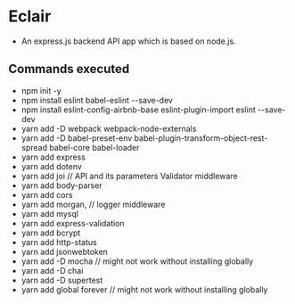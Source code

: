 # Eclair
- An express.js backend API app which is based on node.js.

## Commands executed
- npm init -y
- npm install eslint babel-eslint --save-dev
- npm install eslint-config-airbnb-base eslint-plugin-import eslint --save-dev
- yarn add -D webpack webpack-node-externals
- yarn add -D babel-preset-env babel-plugin-transform-object-rest-spread babel-core babel-loader
- yarn add express
- yarn add dotenv
- yarn add joi // API and its parameters Validator middleware
- yarn add body-parser
- yarn add cors
- yarn add morgan, // logger middleware
- yarn add mysql
- yarn add express-validation
- yarn add bcrypt
- yarn add http-status
- yarn add jsonwebtoken
- yarn add -D mocha // might not work without installing globally
- yarn add -D chai
- yarn add -D supertest
- yarn add global forever // might not work without installing globally